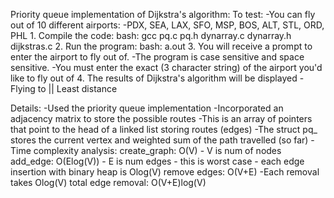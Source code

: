 Priority queue implementation of Dijkstra's algorithm: 
	To test: 
		-You can fly out of 10 different airports:
		-PDX, SEA, LAX, SFO, MSP, BOS, ALT, STL, ORD, PHL
	1. Compile the code: 
	bash: 
		gcc pq.c pq.h dynarray.c dynarray.h dijkstras.c
	2. Run the program: 
	bash: 
		a.out
	3. You will receive a prompt to enter the airport to fly out of. 
		-The program is case sensitive and space sensitive. 
		-You must enter the exact (3 character string) of the airport you'd like to fly out of
	4. The results of Dijkstra's algorithm will be displayed 
		- Flying to    ||	Least distance

Details: 
	-Used the priority queue implementation 
	-Incorporated an adjacency matrix to store the possible routes
		-This is an array of pointers that point to the head of a linked list storing routes (edges)
	-The struct pq_ stores the current vertex and weighted sum of the path travelled (so far)
	-Time complexity analysis:
		create_graph: O(V) - V is num of nodes
		add_edge: O(Elog(V)) - E is num edges 
			- this is worst case - each edge insertion with binary heap is Olog(V)
		remove edges: O(V+E) 
			-Each removal takes  Olog(V)
		total edge removal: O(V+E)log(V)